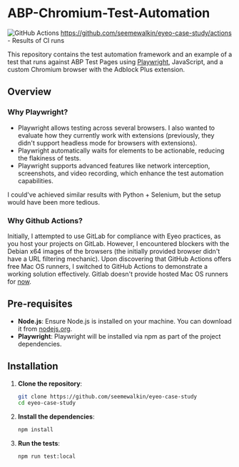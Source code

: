 # ABP-Chromium-Test-Automation

![GitHub Actions](https://github.com/seemewalkin/eyeo-case-study/actions/workflows/playwright.yml/badge.svg)
https://github.com/seemewalkin/eyeo-case-study/actions - Results of CI runs

This repository contains the test automation framework and an example of a test that runs against ABP Test Pages using [Playwright](https://playwright.dev/), JavaScript, and a custom Chromium browser with the Adblock Plus extension.

## Overview

### Why Playwright?
- Playwright allows testing across several browsers. I also wanted to evaluate how they currently work with extensions (previously, they didn't support headless mode for browsers with extensions).
- Playwright automatically waits for elements to be actionable, reducing the flakiness of tests.
- Playwright supports advanced features like network interception, screenshots, and video recording, which enhance the test automation capabilities.

I could've achieved similar results with Python + Selenium, but the setup would have been more tedious.


### Why Github Actions?
Initially, I attempted to use GitLab for compliance with Eyeo practices, as you host your projects on GitLab. However, I encountered blockers with the Debian x64 images of the browsers (the initially provided browser didn't have a URL filtering mechanic). Upon discovering that GitHub Actions offers free Mac OS runners, I switched to GitHub Actions to demonstrate a working solution effectively. Gitlab doesn't provide hosted Mac OS runners for [now](https://docs.gitlab.com/ee/ci/runners/hosted_runners/macos.html).


## Pre-requisites

- **Node.js**: Ensure Node.js is installed on your machine. You can download it from [nodejs.org](https://nodejs.org/).
- **Playwright**: Playwright will be installed via npm as part of the project dependencies.

## Installation

1. **Clone the repository**:
   ```sh
   git clone https://github.com/seemewalkin/eyeo-case-study
   cd eyeo-case-study
2. **Install the dependencies**:
   ```sh
   npm install
3. **Run the tests**:
    ```sh
    npm run test:local